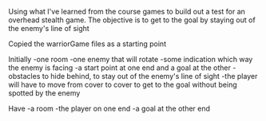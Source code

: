 Using what I've learned from the course games to build out a test for an overhead stealth game. The objective is to get to the goal by staying out of the enemy's line of sight

Copied the warriorGame files as a starting point

Initially
-one room
-one enemy that will rotate
  -some indication which way the enemy is facing
-a start point at one end and a goal at the other
-obstacles to hide behind, to stay out of the enemy's line of sight
-the player will have to move from cover to cover to get to the goal without being spotted by the enemy

Have
-a room
-the player on one end
-a goal at the other end